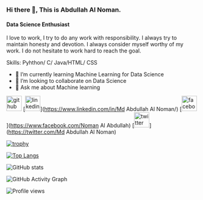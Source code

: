 


### Hi there 👋,  This is Abdullah Al Noman.
#### Data Science Enthusiast
 I love to work, I try to do any work with responsibility. I always try to maintain honesty and devotion. I always consider myself worthy of my work. I do not hesitate to work hard to reach the goal.

Skills: Pyhthon/ C/ Java/HTML/ CSS

- 🌱 I’m currently learning Machine Learning for Data Science 
- 👯 I’m looking to collaborate on Data Science 
- 💬 Ask me about Machine learning 


[<img src='https://cdn.jsdelivr.net/npm/simple-icons@3.0.1/icons/github.svg' alt='github' height='40'>](https://github.com/noman-abdullah2000)  [<img src='https://cdn.jsdelivr.net/npm/simple-icons@3.0.1/icons/linkedin.svg' alt='linkedin' height='40'>](https://www.linkedin.com/in/Md Abdullah Al Noman/)  [<img src='https://cdn.jsdelivr.net/npm/simple-icons@3.0.1/icons/facebook.svg' alt='facebook' height='40'>](https://www.facebook.com/Noman Al Abdullah)  [<img src='https://cdn.jsdelivr.net/npm/simple-icons@3.0.1/icons/twitter.svg' alt='twitter' height='40'>](https://twitter.com/Md Abdullah Al Noman)  

[![trophy](https://github-profile-trophy.vercel.app/?username=noman-abdullah2000)](https://github.com/ryo-ma/github-profile-trophy)

[![Top Langs](https://github-readme-stats.vercel.app/api/top-langs/?username=noman-abdullah2000)](https://github.com/anuraghazra/github-readme-stats)

![GitHub stats](https://github-readme-stats.vercel.app/api?username=noman-abdullah2000&show_icons=true)  

![GitHub Activity Graph](https://activity-graph.herokuapp.com/graph?username=noman-abdullah2000)  

![Profile views](https://gpvc.arturio.dev/noman-abdullah2000)  
